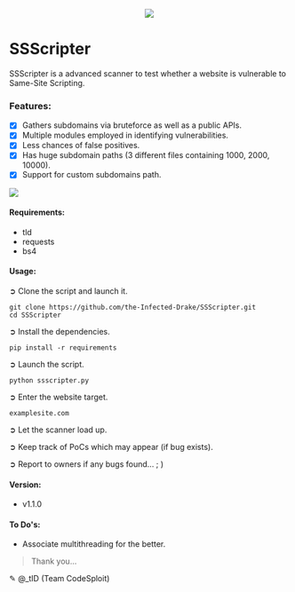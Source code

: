 <p align="middle"><img src='https://i.imgur.com/HfAUyKJ.png' /></p>  

# SSScripter
SSScripter is a advanced scanner to test whether a website is vulnerable to Same-Site Scripting.

### Features:

- [x] Gathers subdomains via bruteforce as well as a public APIs.
- [x] Multiple modules employed in identifying vulnerabilities.
- [x] Less chances of false positives.
- [x] Has huge subdomain paths (3 different files containing 1000, 2000, 10000).
- [x] Support for custom subdomains path.

<img src="https://i.imgur.com/Qd4mSqm.png" />

#### Requirements:

- tld
- requests
- bs4

#### Usage:

➲ Clone the script and launch it.
```
git clone https://github.com/the-Infected-Drake/SSScripter.git
cd SSScripter
```
➲ Install the dependencies.
```
pip install -r requirements
```
➲ Launch the script.
```
python ssscripter.py
```
➲ Enter the website target.
```
examplesite.com
```
➲ Let the scanner load up.

➲ Keep track of PoCs which may appear (if bug exists).

➲ Report to owners if any bugs found... ; )

#### Version:

- v1.1.0

#### To Do's:
- Associate multithreading for the better.

> Thank you...

✎ @_tID (Team CodeSploit)
